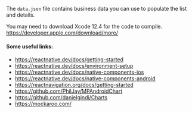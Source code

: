 The `data.json` file contains business data you can use to populate the list and details.

You may need to download Xcode 12.4 for the code to compile. https://developer.apple.com/download/more/

#### Some useful links:
- https://reactnative.dev/docs/getting-started
- https://reactnative.dev/docs/environment-setup
- https://reactnative.dev/docs/native-components-ios
- https://reactnative.dev/docs/native-components-android
- https://reactnavigation.org/docs/getting-started
- https://github.com/PhilJay/MPAndroidChart 
- https://github.com/danielgindi/Charts
- https://mockaroo.com/ 
